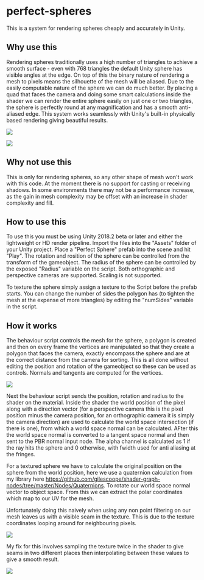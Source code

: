 # perfect-spheres

This is a system for rendering spheres cheaply and accurately in Unity.

## Why use this

Rendering spheres traditionally uses a high number of triangles to achieve a smooth surface - even with 768 triangles the default Unity sphere has visible angles at the edge. On top of this the binary nature of rendering a mesh to pixels means the silhouette of the mesh will be aliased. Due to the easily computable nature of the sphere we can do much better. By placing a quad that faces the camera and doing some smart calculations inside the shader we can render the entire sphere easily on just one or two triangles, the sphere is perfectly round at any magnification and has a smooth anti-aliased edge. This system works seamlessly with Unity's built-in physically based rendering giving beautiful results.

![](https://i.imgur.com/CMgwqRE.png)

![](https://i.imgur.com/SdqMc8p.png)

## Why not use this

This is only for rendering spheres, so any other shape of mesh won't work with this code. At the moment there is no support for casting or receiving shadows. In some environments there may not be a performance increase, as the gain in mesh complexity may be offset with an increase in shader complexity and fill.

## How to use this

To use this you must be using Unity 2018.2 beta or later and either the lightweight or HD render pipeline. Import the files into the "Assets" folder of your Unity project. Place a "Perfect Sphere" prefab into the scene and hit "Play". The rotation and rosition of the sphere can be controlled from the transform of the gameobject. The radius of the sphere can be controlled by the exposed "Radius" variable on the script. Both orthographic and perspective cameras are supported. Scaling is not supported.

To texture the sphere simply assign a texture to the Script before the prefab starts. You can change the number of sides the polygon has (to tighten the mesh at the expense of more triangles) by editing the "numSides" variable in the script.

## How it works

The behaviour script controls the mesh for the sphere, a polygon is created and then on every frame the vertices are manipulated so that they create a polygon that faces the camera, exactly encompass the sphere and are at the correct distance from the camera for sorting. This is all done without editing the position and rotation of the gameobject so these can be used as controls. Normals and tangents are computed for the vertices.

![](https://media.giphy.com/media/wJiDELd6qOxs5FDSOL/giphy.gif)

Next the behaviour script sends the position, rotation and radius to the shader on the material. Inside the shader the world position of the pixel along with a direction vector (for a perspective camera this is the pixel position minus the camera position, for an orthographic camera it is simply the camera direction) are used to calculate the world space intersection (if there is one), from which a world space normal can be calculated. AFter this the world space normal is converted to a tangent space normal and then sent to the PBR normal input node. The alpha channel is calculated as 1 if the ray hits the sphere and 0 otherwise, with fwidth used for anti aliasing at the fringes.

For a textured sphere we have to calculate the original position on the sphere from the world position, here we use a quaternion calculation from my library here https://github.com/gilescoope/shader-graph-nodes/tree/master/Nodes/Quaternions. To rotate our world space normal vector to object space. From this we can extract the polar coordinates which map to our UV for the mesh.

Unfortunately doing this naively when using any non point filtering on our mesh leaves us with a visible seam in the texture. This is due to the texture coordinates looping around for neighbouring pixels.

![](https://i.imgur.com/sfD8Eb7.png)

My fix for this involves sampling the texture twice in the shader to give seams in two different places then interpolating between these values to give a smooth result.

![](https://i.imgur.com/XVtzziU.png)
